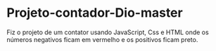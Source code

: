 # Projeto-contador-Dio-master

Fiz o projeto de um contator usando JavaScript, Css e HTML onde os números negativos ficam em vermelho e os positivos ficam preto.
